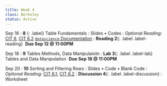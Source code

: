 ```yaml
---
title: Week 4 
class: Berkeley
status: Active
---
```


Sep 16
: **8** {: .label} Table Fundamentals 
  : Slides &#8226; Codes
: *Optional Reading:* [CIT 6](https://inferentialthinking.com/chapters/06/Tables.html), [CIT 6.2](https://inferentialthinking.com/chapters/06/2/Selecting_Rows.html) [`datascience` Documentation](http://data8.org/datascience/tutorial.html#creating-a-table)
: **Reading 2**{: .label .label-reading} &nbsp;**Due Sep 12 @ 11:00PM**


Sep 18
: **9** Tables Methods, Data Manipulaiotn
: **Lab 3**{: .label .label-lab} Tables and Data Manipulation &nbsp;**Due Sep 18 @ 11:00PM**

Sep 20 
: **10** Sorting and Filtering Rows
  : Slides &#8226; Code &#8226; Blank Code 
: *Optional Reading:* [CIT 6.1](https://inferentialthinking.com/chapters/06/1/Sorting_Rows.html), [CIT 6.2](https://inferentialthinking.com/chapters/06/1/Sorting_Rows.html)
: **Discussion 4**{: .label .label-discussion}
  : Worksheet 
  <!--&#8226;[Solutions](./assignments/disc01-sols.pdf) -->
